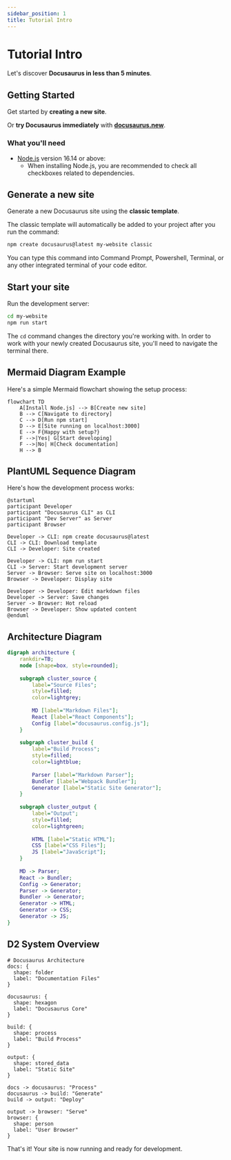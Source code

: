 ```yaml
---
sidebar_position: 1
title: Tutorial Intro
---
```


# Tutorial Intro

Let's discover **Docusaurus in less than 5 minutes**.

## Getting Started

Get started by **creating a new site**.

Or **try Docusaurus immediately** with **[docusaurus.new](https://docusaurus.new)**.

### What you'll need

- [Node.js](https://nodejs.org/en/download/) version 16.14 or above:
  - When installing Node.js, you are recommended to check all checkboxes related to dependencies.

## Generate a new site

Generate a new Docusaurus site using the **classic template**.

The classic template will automatically be added to your project after you run the command:

```bash
npm create docusaurus@latest my-website classic
```

You can type this command into Command Prompt, Powershell, Terminal, or any other integrated terminal of your code editor.

## Start your site

Run the development server:

```bash
cd my-website
npm run start
```

The `cd` command changes the directory you're working with. In order to work with your newly created Docusaurus site, you'll need to navigate the terminal there.

## Mermaid Diagram Example

Here's a simple Mermaid flowchart showing the setup process:

```mermaid
flowchart TD
    A[Install Node.js] --> B[Create new site]
    B --> C[Navigate to directory]
    C --> D[Run npm start]
    D --> E[Site running on localhost:3000]
    E --> F{Happy with setup?}
    F -->|Yes| G[Start developing]
    F -->|No| H[Check documentation]
    H --> B
```

## PlantUML Sequence Diagram

Here's how the development process works:

```plantuml
@startuml
participant Developer
participant "Docusaurus CLI" as CLI
participant "Dev Server" as Server
participant Browser

Developer -> CLI: npm create docusaurus@latest
CLI -> CLI: Download template
CLI -> Developer: Site created

Developer -> CLI: npm run start
CLI -> Server: Start development server
Server -> Browser: Serve site on localhost:3000
Browser -> Developer: Display site

Developer -> Developer: Edit markdown files
Developer -> Server: Save changes
Server -> Browser: Hot reload
Browser -> Developer: Show updated content
@enduml
```

## Architecture Diagram

```dot
digraph architecture {
    rankdir=TB;
    node [shape=box, style=rounded];
    
    subgraph cluster_source {
        label="Source Files";
        style=filled;
        color=lightgrey;
        
        MD [label="Markdown Files"];
        React [label="React Components"];
        Config [label="docusaurus.config.js"];
    }
    
    subgraph cluster_build {
        label="Build Process";
        style=filled;
        color=lightblue;
        
        Parser [label="Markdown Parser"];
        Bundler [label="Webpack Bundler"];
        Generator [label="Static Site Generator"];
    }
    
    subgraph cluster_output {
        label="Output";
        style=filled;
        color=lightgreen;
        
        HTML [label="Static HTML"];
        CSS [label="CSS Files"];
        JS [label="JavaScript"];
    }
    
    MD -> Parser;
    React -> Bundler;
    Config -> Generator;
    Parser -> Generator;
    Bundler -> Generator;
    Generator -> HTML;
    Generator -> CSS;
    Generator -> JS;
}
```

## D2 System Overview

```d2
# Docusaurus Architecture
docs: {
  shape: folder
  label: "Documentation Files"
}

docusaurus: {
  shape: hexagon
  label: "Docusaurus Core"
}

build: {
  shape: process
  label: "Build Process"
}

output: {
  shape: stored_data
  label: "Static Site"
}

docs -> docusaurus: "Process"
docusaurus -> build: "Generate"
build -> output: "Deploy"

output -> browser: "Serve"
browser: {
  shape: person
  label: "User Browser"
}
```

That's it! Your site is now running and ready for development. 